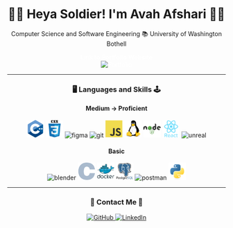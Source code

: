 <h1 align='center'>🙌🏼 Heya Soldier! I'm Avah Afshari 🙌🏼</h1>

<p align='center'> Computer Science and Software Engineering 📚 University of Washington Bothell </p>

<p align="center">
  <a href="https://www.aafshari.site/" target="_blank" style="color: white; text-decoration: none;">
    <strong>Link to Portfolio Website</strong><br/>
    <img src="https://www.aafshari.site/favicon.ico" alt="Portfolio" width="32"/>
  </a>
</p>

---

<h3 align='center'>🖥️ Languages and Skills 🕹️</h3>
<h4 align='center'> Medium -> Proficient </h4>
<p align='center'>
  <img src="https://raw.githubusercontent.com/devicons/devicon/master/icons/cplusplus/cplusplus-original.svg" alt="cplusplus" width="40" height="40"/> 
  <img src="https://raw.githubusercontent.com/devicons/devicon/master/icons/css3/css3-original-wordmark.svg" alt="css3" width="40" height="40"/>  
  <img src="https://www.vectorlogo.zone/logos/figma/figma-icon.svg" alt="figma" width="40" height="40"/> 
  <img src="https://www.vectorlogo.zone/logos/git-scm/git-scm-icon.svg" alt="git" width="40" height="40"/> 
  <img src="https://raw.githubusercontent.com/devicons/devicon/master/icons/javascript/javascript-original.svg" alt="javascript" width="40" height="40"/> 
  <img src="https://raw.githubusercontent.com/devicons/devicon/master/icons/linux/linux-original.svg" alt="linux" width="40" height="40"/> 
  <img src="https://raw.githubusercontent.com/devicons/devicon/master/icons/nodejs/nodejs-original-wordmark.svg" alt="nodejs" width="40" height="40"/> 
  <img src="https://raw.githubusercontent.com/devicons/devicon/master/icons/react/react-original-wordmark.svg" alt="react" width="40" height="40"/> 
  <img src="https://raw.githubusercontent.com/kenangundogan/fontisto/036b7eca71aab1bef8e6a0518f7329f13ed62f6b/icons/svg/brand/unreal-engine.svg" alt="unreal" width="40" height="40"/> 
</p>

<h4 align='center'> Basic </h4>
<p align='center'> 
    <img src="https://download.blender.org/branding/community/blender_community_badge_white.svg" alt="blender" width="40" height="40"/> 
     <img src="https://raw.githubusercontent.com/devicons/devicon/master/icons/c/c-original.svg" alt="c" width="40" height="40"/> 
     <img src="https://raw.githubusercontent.com/devicons/devicon/master/icons/docker/docker-original-wordmark.svg" alt="docker" width="40" height="40"/> 
    <img src="https://raw.githubusercontent.com/devicons/devicon/master/icons/postgresql/postgresql-original-wordmark.svg" alt="postgresql" width="40" height="40"/> 
    <img src="https://www.vectorlogo.zone/logos/getpostman/getpostman-icon.svg" alt="postman" width="40" height="40"/> 
    <img src="https://raw.githubusercontent.com/devicons/devicon/master/icons/python/python-original.svg" alt="python" width="40" height="40"/>    
</p>

---
<h3 align='center'>📱 Contact Me 📠</h3>
<p align='center'>
    <a href="https://github.com/zambiers" target="_blank">
      <img src="https://img.shields.io/badge/GitHub-%2312100E?style=for-the-badge&logo=github&logoColor=white" alt="GitHub"/>
    </a>
    <a href="https://www.linkedin.com/in/avah-afshari/" target="_blank">
          <img src="https://img.shields.io/badge/LinkedIn-%230077B5?style=for-the-badge&logo=linkedin&logoColor=white" alt="LinkedIn"/>  
      </a>
</p>


